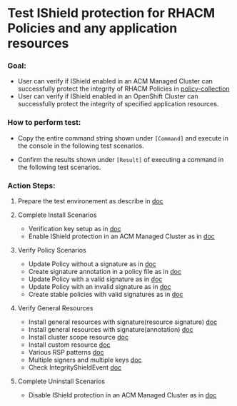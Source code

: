 # Test IShield protection for RHACM Policies and any application resources

### Goal:
- User can verify if IShield enabled in an ACM Managed Cluster can successfully protect the integrity of RHACM Policies in [policy-collection](https://github.com/open-cluster-management/policy-collection)
- User can verify if IShield enabled in an OpenShift Cluster can successfully protect the integrity of specified application resources.

### How to perform test: 

- Copy the entire command string shown under `[Command]` and execute in the console in the following test scenarios.

- Confirm the results shown under `[Result]` of executing a command in the following test scenarios.
 
### Action Steps:


1. Prepare the test environement as describe in [doc](./01_tester-setup/PREPARE_TEST_ENV.md)

2. Complete Install Scenarios
   - Verification key setup as in [doc](./02_install-scenarios/01_VERIFICATION_KEY_SETUP.md)
   - Enable IShield protection in an ACM Managed Cluster as in [doc](./02_install-scenarios/02_ENABLE_ISHIELD.md)
   
3. Verify Policy Scenarios
   - Update Policy without a signature as in [doc](./03_policy-scenarios/01_CHANGE_POLICY_NO_SIGN.md)
   - Create signature annotation in a policy file as in [doc](./03_policy-scenarios/02_CREATE_SIGN_ANNOTATION.md)
   - Update Policy with a valid signature as in [doc](./03_policy-scenarios/03_CHANGE_POLICY_WITH_SIGN.md)
   - Update Policy with an invalid signature as in [doc](./03_policy-scenarios/04_CHANGE_POLICY_INVALID_SIGNER.md)
   - Create stable policies with valid signatures as in [doc](./03_policy-scenarios/05_CREATE_STABLE_POLICY_WITH_SIGN.md)
   
4. Verify General Resources
   - Install general resources with signature(resource signature) [doc](./04_general-resource-scenarios/01_SIGN_RESOURCE_SIGNATRUE.md)
   - Install general resources with signature(annotation) [doc](./04_general-resource-scenarios/02_SIGN_ANNOTATION.md)
   - Install cluster scope resource [doc](./04_general-resource-scenarios/03_RSP_CLUSTER_SCOPE.md)
   - Install custom resource [doc](./04_general-resource-scenarios/04_RSP_CRD.md)
   - Various RSP patterns [doc](./04_general-resource-scenarios/05_RSP_VARIOUS_PATTERNS.md)
   - Multiple signers and multiple keys [doc](./04_general-resource-scenarios/06_MULTI_SIGNERS_MULTI_KEYS.md)
   - Check IntegrityShieldEvent [doc](./04_general-resource-scenarios/07_EVENTS.md)

5. Complete Uninstall Scenarios
   - Disable IShield protection in an ACM Managed Cluster as in [doc](./05_uninstall-scenarios/01_DISABLE_ISHIELD.md)
